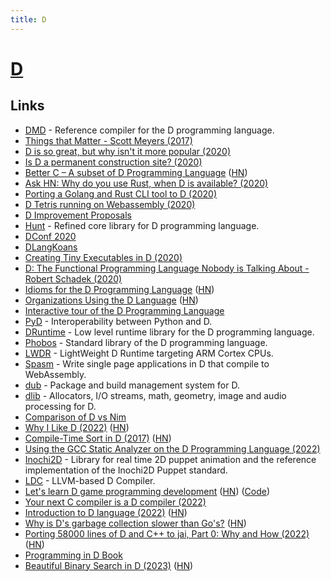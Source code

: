 ```yaml
---
title: D
---
```


# [D](https://dlang.org)

## Links

- [DMD](https://github.com/dlang/dmd) - Reference compiler for the D programming language.
- [Things that Matter - Scott Meyers (2017)](https://www.youtube.com/watch?v=RT46MpK39rQ)
- [D is so great, but why isn't it more popular (2020)](https://www.reddit.com/r/d_language/comments/esp6vu/d_is_so_great_but_why_isnt_it_more_popular/)
- [Is D a permanent construction site? (2020)](https://www.reddit.com/r/d_language/comments/elqrtd/is_d_a_permanent_construction_site/)
- [Better C – A subset of D Programming Language](https://dlang.org/spec/betterc.html) ([HN](https://news.ycombinator.com/item?id=23005297))
- [Ask HN: Why do you use Rust, when D is available? (2020)](https://news.ycombinator.com/item?id=23494490)
- [Porting a Golang and Rust CLI tool to D (2020)](https://pingfrommorocco.blogspot.com/2020/08/porting-golang-and-rust-cli-tool-to-d.html)
- [D Tetris running on Webassembly (2020)](http://dpldocs.info/this-week-in-d/Blog.Posted_2020_08_10.html)
- [D Improvement Proposals](https://github.com/dlang/DIPs)
- [Hunt](https://github.com/huntlabs/hunt) - Refined core library for D programming language.
- [DConf 2020](https://dconf.org/2020/online/index.html)
- [DLangKoans](https://github.com/ilmanzo/DLangKoans)
- [Creating Tiny Executables in D (2020)](https://abqexpert.com/2020/11/16/creating-tiny-executables-in-d/)
- [D: The Functional Programming Language Nobody is Talking About - Robert Schadek (2020)](https://www.youtube.com/watch?v=MgcYKqiEpqQ)
- [Idioms for the D Programming Language](https://p0nce.github.io/d-idioms/) ([HN](https://news.ycombinator.com/item?id=26105564))
- [Organizations Using the D Language](https://dlang.org/orgs-using-d.html) ([HN](https://news.ycombinator.com/item?id=26158191))
- [Interactive tour of the D Programming Language](https://tour.dlang.org/)
- [PyD](https://github.com/ariovistus/pyd) - Interoperability between Python and D.
- [DRuntime](https://github.com/dlang/druntime) - Low level runtime library for the D programming language.
- [Phobos](https://github.com/dlang/phobos) - Standard library of the D programming language.
- [LWDR](https://github.com/hmmdyl/LWDR) - LightWeight D Runtime targeting ARM Cortex CPUs.
- [Spasm](https://github.com/skoppe/spasm) - Write single page applications in D that compile to WebAssembly.
- [dub](https://github.com/dlang/dub) - Package and build management system for D.
- [dlib](https://github.com/gecko0307/dlib) - Allocators, I/O streams, math, geometry, image and audio processing for D.
- [Comparison of D vs Nim](https://github.com/timotheecour/D_vs_nim)
- [Why I Like D (2022)](https://aradaelli.com/blog/why-i-like-d/) ([HN](https://news.ycombinator.com/item?id=29863557))
- [Compile-Time Sort in D (2017)](https://dlang.org/blog/2017/06/05/compile-time-sort-in-d/) ([HN](https://news.ycombinator.com/item?id=30317408))
- [Using the GCC Static Analyzer on the D Programming Language (2022)](https://dlang.org/blog/2022/01/14/using-the-gcc-static-analyzer-on-the-d-programming-language/)
- [Inochi2D](https://github.com/Inochi2D/inochi2d) - Library for real time 2D puppet animation and the reference implementation of the Inochi2D Puppet standard.
- [LDC](https://github.com/ldc-developers/ldc) - LLVM-based D Compiler.
- [Let's learn D game programming development](https://www.youtube.com/playlist?list=PLgM-lc_kSqFQPF0UXgmFZpZalqcrSofe-) ([HN](https://news.ycombinator.com/item?id=31725028)) ([Code](https://github.com/rillki/learn-dlang))
- [Your next C compiler is a D compiler (2022)](https://briancallahan.net/blog/20220704.html)
- [Introduction to D language (2022)](https://www.youtube.com/watch?v=0JL9uT_XGZE) ([HN](https://news.ycombinator.com/item?id=33136914))
- [Why is D's garbage collection slower than Go's?](https://forum.dlang.org/thread/nxddojjplojxdafrkkev@forum.dlang.org?page=5#post-tjib6h:242pp6:241:40digitalmars.com) ([HN](https://news.ycombinator.com/item?id=33381285))
- [Porting 58000 lines of D and C++ to jai, Part 0: Why and How (2022)](https://www.yet-another-blog.com/porting_the_game_to_jai_part0/) ([HN](https://news.ycombinator.com/item?id=33720330))
- [Programming in D Book](http://ddili.org/ders/d.en/index.html)
- [Beautiful Binary Search in D (2023)](https://muscar.eu/shar-binary-search-meta.html) ([HN](https://news.ycombinator.com/item?id=34848678))
